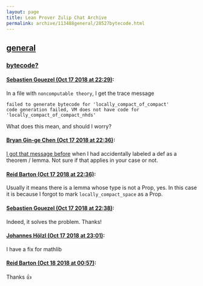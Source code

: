 ```yaml
---
layout: page
title: Lean Prover Zulip Chat Archive 
permalink: archive/113488general/28527bytecode.html
---
```


## [general](index.html)
### [bytecode?](28527bytecode.html)

#### [Sebastien Gouezel (Oct 17 2018 at 22:29)](https://leanprover.zulipchat.com/#narrow/stream/113488-general/topic/bytecode?/near/135998701):
In a file with `noncomputable theory`, I get the trace message
```
failed to generate bytecode for 'locally_compact_of_compact'
code generation failed, VM does not have code for 'locally_compact_of_compact_nhds'
```
What does this mean, and should I worry?

#### [Bryan Gin-ge Chen (Oct 17 2018 at 22:36)](https://leanprover.zulipchat.com/#narrow/stream/113488-general/topic/bytecode?/near/135999111):
[I got that message before](https://leanprover.zulipchat.com/#narrow/stream/113489-new-members/subject/finsets.2C.20decidable_mem.2C.20and.20filter/near/133708032) when I had accidentally labeled a def as a theorem / lemma. Not sure if that applies in your case or not.

#### [Reid Barton (Oct 17 2018 at 22:36)](https://leanprover.zulipchat.com/#narrow/stream/113488-general/topic/bytecode?/near/135999119):
Usually it means there is a lemma whose type is not a Prop, yes. In this case it is because I forgot to mark `locally_compact_space` as a Prop.

#### [Sebastien Gouezel (Oct 17 2018 at 22:38)](https://leanprover.zulipchat.com/#narrow/stream/113488-general/topic/bytecode?/near/135999225):
Indeed, it solves the problem. Thanks!

#### [Johannes Hölzl (Oct 17 2018 at 23:01)](https://leanprover.zulipchat.com/#narrow/stream/113488-general/topic/bytecode?/near/136000581):
I have a fix for mathlib

#### [Reid Barton (Oct 18 2018 at 00:57)](https://leanprover.zulipchat.com/#narrow/stream/113488-general/topic/bytecode?/near/136006536):
Thanks :+1:

